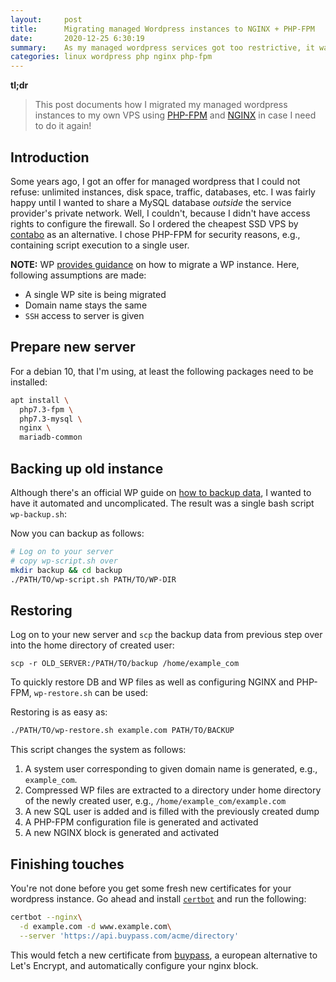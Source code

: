 ```yaml
---
layout:     post
title:      Migrating managed Wordpress instances to NGINX + PHP-FPM
date:       2020-12-25 6:30:19
summary:    As my managed wordpress services got too restrictive, it was time to move to my own VPS.
categories: linux wordpress php nginx php-fpm
---
```


**tl;dr**
> This post documents how I migrated my managed wordpress instances to my own VPS using [PHP-FPM](https://php-fpm.org/) and [NGINX](https://www.nginx.com/) in case I need to do it again!

## Introduction

Some years ago, I got an offer for managed wordpress that I could not refuse: unlimited instances, disk space, traffic, databases, etc.
I was fairly happy until I wanted to share a MySQL database _outside_ the service provider's private network.
Well, I couldn't, because I didn't have access rights to configure the firewall.
So I ordered the cheapest SSD VPS by [contabo](https://contabo.com/?show=vps) as an alternative.
I chose PHP-FPM for security reasons, e.g., containing script execution to a single user.

**NOTE:** WP [provides guidance](https://wordpress.org/support/article/moving-wordpress/) on how to migrate a WP instance.
Here, following assumptions are made:
  * A single WP site is being migrated
  * Domain name stays the same
  * `SSH` access to server is given

## Prepare new server

For a debian 10, that I'm using, at least the following packages need to be installed:

```bash
apt install \
  php7.3-fpm \
  php7.3-mysql \
  nginx \
  mariadb-common
```

## Backing up old instance

Although there's an official WP guide on [how to backup data](https://wordpress.org/support/article/wordpress-backups/), I wanted to have it automated and uncomplicated.
The result was a single bash script `wp-backup.sh`:

<script src="https://gist.github.com/yan-foto/48d6605b42452b55f2fd5830463a6a18.js?file=wp-backup.sh"></script>

Now you can backup as follows:

```bash
# Log on to your server
# copy wp-script.sh over
mkdir backup && cd backup
./PATH/TO/wp-script.sh PATH/TO/WP-DIR
```

## Restoring

Log on to your new server and `scp` the backup data from previous step over into the home directory of created user:

```
scp -r OLD_SERVER:/PATH/TO/backup /home/example_com
```

To quickly restore DB and WP files as well as configuring NGINX and PHP-FPM, `wp-restore.sh` can be used:

<script src="https://gist.github.com/yan-foto/48d6605b42452b55f2fd5830463a6a18.js?file=wp-restore.sh"></script>

Restoring is as easy as:

```bash
./PATH/TO/wp-restore.sh example.com PATH/TO/BACKUP
```

This script changes the system as follows:

1. A system user corresponding to given domain name is generated, e.g., `example_com`.
2. Compressed WP files are extracted to a directory under home directory of the newly created user, e.g., `/home/example_com/example.com`
3. A new SQL user is added and is filled with the previously created dump
4. A PHP-FPM configuration file is generated and activated
5. A new NGINX block is generated and activated

## Finishing touches

You're not done before you get some fresh new certificates for your wordpress instance.
Go ahead and install [`certbot`](https://certbot.eff.org/lets-encrypt/debianbuster-nginx) and run the following:

```bash
certbot --nginx\
  -d example.com -d www.example.com\
  --server 'https://api.buypass.com/acme/directory'
```

This would fetch a new certificate from [buypass](https://www.buypass.com/), a european alternative to Let's Encrypt, and automatically configure your nginx block.